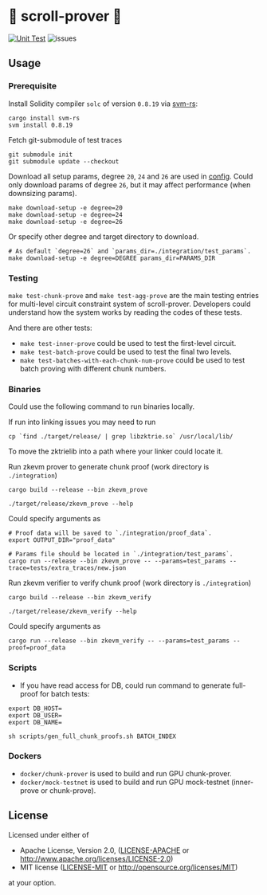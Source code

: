 # 📜 scroll-prover 📜
[![Unit Test](https://github.com/scroll-tech/scroll-prover/actions/workflows/unit_test.yml/badge.svg)](https://github.com/scroll-tech/scroll-prover/actions/workflows/unit_test.yml)
![issues](https://img.shields.io/github/issues/scroll-tech/scroll-prover)

## Usage

### Prerequisite

Install Solidity compiler `solc` of version `0.8.19` via [svm-rs](https://github.com/alloy-rs/svm-rs):
```shell
cargo install svm-rs
svm install 0.8.19
```

Fetch git-submodule of test traces
```shell
git submodule init
git submodule update --checkout
```

Download all setup params, degree `20`, `24` and `26` are used in [config](https://github.com/scroll-tech/scroll-prover/tree/main/integration/configs).
Could only download params of degree `26`, but it may affect performance (when downsizing params).
```shell
make download-setup -e degree=20
make download-setup -e degree=24
make download-setup -e degree=26
```
Or specify other degree and target directory to download.
```shell
# As default `degree=26` and `params_dir=./integration/test_params`.
make download-setup -e degree=DEGREE params_dir=PARAMS_DIR
```

### Testing

`make test-chunk-prove` and `make test-agg-prove` are the main testing entries for multi-level circuit constraint system of scroll-prover. Developers could understand how the system works by reading the codes of these tests.

And there are other tests:
- `make test-inner-prove` could be used to test the first-level circuit.
- `make test-batch-prove` could be used to test the final two levels.
- `make test-batches-with-each-chunk-num-prove` could be used to test batch proving with different chunk numbers.

### Binaries

Could use the following command to run binaries locally.

If run into linking issues you may need to run
```shell
cp `find ./target/release/ | grep libzktrie.so` /usr/local/lib/
```
To move the zktrielib into a path where your linker could locate it.

Run zkevm prover to generate chunk proof (work directory is `./integration`)
```shell
cargo build --release --bin zkevm_prove

./target/release/zkevm_prove --help
```
Could specify arguments as
```shell
# Proof data will be saved to `./integration/proof_data`.
export OUTPUT_DIR="proof_data"

# Params file should be located in `./integration/test_params`.
cargo run --release --bin zkevm_prove -- --params=test_params --trace=tests/extra_traces/new.json
```

Run zkevm verifier to verify chunk proof (work directory is `./integration`)
```shell
cargo build --release --bin zkevm_verify

./target/release/zkevm_verify --help
```
Could specify arguments as
```shell
cargo run --release --bin zkevm_verify -- --params=test_params --proof=proof_data
```

### Scripts

- If you have read access for DB, could run command to generate full-proof for batch tests:
```
export DB_HOST=
export DB_USER=
export DB_NAME=

sh scripts/gen_full_chunk_proofs.sh BATCH_INDEX
```

### Dockers

- `docker/chunk-prover` is used to build and run GPU chunk-prover.
- `docker/mock-testnet` is used to build and run GPU mock-testnet (inner-prove or chunk-prove).

## License

Licensed under either of

- Apache License, Version 2.0, ([LICENSE-APACHE](LICENSE-APACHE) or http://www.apache.org/licenses/LICENSE-2.0)
- MIT license ([LICENSE-MIT](LICENSE-MIT) or http://opensource.org/licenses/MIT)

at your option.
